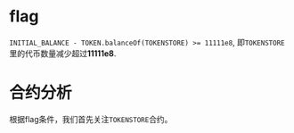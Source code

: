 # flag
`INITIAL_BALANCE - TOKEN.balanceOf(TOKENSTORE) >= 11111e8`, 即`TOKENSTORE`里的代币数量减少超过**11111e8**.

# 合约分析
根据flag条件，我们首先关注`TOKENSTORE`合约。

